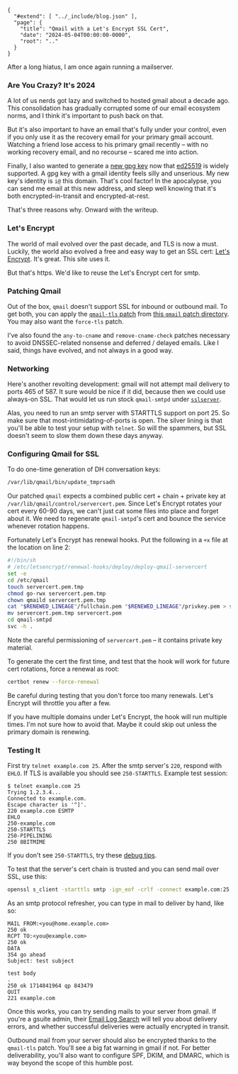
    {
      "#extend": [ "../_include/blog.json" ],
      "page": {
        "title": "Qmail with a Let's Encrypt SSL Cert",
        "date": "2024-05-04T00:00:00-0000",
        "root": ".."
      }
    }


After a long hiatus, I am once again running a mailserver.

### Are You Crazy? It's 2024

A lot of us nerds got lazy and switched to hosted gmail about a decade ago. This consolidation has gradually corrupted some of our email ecosystem norms, and I think it's important to push back on that.

But it's also important to have an email that's fully under your control, even if you only use it as the recovery email for your primary gmail account. Watching a friend lose access to his primary gmail recently – with no working recovery email, and no recourse – scared me into action.

Finally, I also wanted to generate a [new gpg key](/alangrow.asc) now that [ed25519](https://musigma.blog/2021/05/09/gpg-ssh-ed25519.html) is widely supported. A gpg key with a gmail identity feels silly and unserious. My new key's identity is `i@` this domain. That's cool factor! In the apocalypse, you can send me email at this new address, and sleep well knowing that it's both encrypted-in-transit and encrypted-at-rest.

That's three reasons why. Onward with the writeup.

### Let's Encrypt

The world of mail evolved over the past decade, and TLS is now a must. Luckily, the world also evolved a free and easy way to get an SSL cert: [Let's Encrypt](https://letsencrypt.org/). It's great. This site uses it.

But that's https. We'd like to reuse the Let's Encrypt cert for smtp.

### Patching Qmail

Out of the box, `qmail` doesn't support SSL for inbound or outbound mail. To get both, you can apply the [`qmail-tls` patch](https://inoa.net/qmail-tls/) from [this `qmail` patch directory](https://notes.sagredo.eu/en/qmail-notes-185/patching-qmail-82.html). You may also want the `force-tls` patch.

I've also found the `any-to-cname` and `remove-cname-check` patches necessary to avoid DNSSEC-related nonsense and deferred / delayed emails. Like I said, things have evolved, and not always in a good way.

### Networking

Here's another revolting development: gmail will not attempt mail delivery to ports 465 of 587. It sure would be nice if it did, because then we could use always-on SSL. That would let us run stock `qmail-smtpd` under [`sslserver`](https://www.fehcom.de/ipnet/ucspi-ssl.html).

Alas, you need to run an smtp server with STARTTLS support on port 25. So make sure that most-intimidating-of-ports is open. The silver lining is that you'll be able to test your setup with `telnet`. So will the spammers, but SSL doesn't seem to slow them down these days anyway.

### Configuring Qmail for SSL

To do one-time generation of DH conversation keys:

```sh
/var/lib/qmail/bin/update_tmprsadh
```

Our patched `qmail` expects a combined public cert + chain + private key at `/var/lib/qmail/control/servercert.pem`. Since Let's Encrypt rotates your cert every 60-90 days, we can't just cat some files into place and forget about it. We need to regenerate `qmail-smtpd`'s cert and bounce the service whenever rotation happens.

Fortunately Let's Encrypt has renewal hooks. Put the following in a `+x` file at the location on line 2:

```sh
#!/bin/sh
# /etc/letsencrypt/renewal-hooks/deploy/deploy-qmail-servercert 
set -e
cd /etc/qmail
touch servercert.pem.tmp
chmod go-rwx servercert.pem.tmp
chown qmaild servercert.pem.tmp
cat "$RENEWED_LINEAGE"/fullchain.pem "$RENEWED_LINEAGE"/privkey.pem > servercert.pem.tmp
mv servercert.pem.tmp servercert.pem
cd qmail-smtpd
svc -h .
```

Note the careful permissioning of `servercert.pem` – it contains private key material.

To generate the cert the first time, and test that the hook will work for future cert rotations, force a renewal as root:

```sh
certbot renew --force-renewal
```

Be careful during testing that you don't force too many renewals. Let's Encrypt will throttle you after a few.

If you have multiple domains under Let's Encrypt, the hook will run multiple times. I'm not sure how to avoid that. Maybe it could skip out unless the primary domain is renewing.

### Testing It

First try `telnet example.com 25`. After the smtp server's `220`, respond with `EHLO`. If TLS is available you should see `250-STARTTLS`. Example test session:

    $ telnet example.com 25
    Trying 1.2.3.4...
    Connected to example.com.
    Escape character is '^]'.
    220 example.com ESMTP
    EHLO
    250-example.com
    250-STARTTLS
    250-PIPELINING
    250 8BITMIME

If you don't see `250-STARTTLS`, try these [debug tips](https://inoa.net/qmail-tls/debug.html).

To test that the server's cert chain is trusted and you can send mail over SSL, use this:

```sh
openssl s_client -starttls smtp -ign_eof -crlf -connect example.com:25
```

As an smtp protocol refresher, you can type in mail to deliver by hand, like so:

    MAIL FROM:<you@home.example.com>
    250 ok
    RCPT TO:<you@example.com>
    250 ok
    DATA
    354 go ahead
    Subject: test subject

    test body
    .
    250 ok 1714841964 qp 843479
    QUIT
    221 example.com

Once this works, you can try sending mails to your server from gmail. If you're a gsuite admin, their [Email Log Search](https://admin.google.com/ac/emaillogsearch) will tell you about delivery errors, and whether successful deliveries were actually encrypted in transit.

Outbound mail from your server should also be encrypted thanks to the `qmail-tls` patch. You'll see a big fat warning in gmail if not. For better deliverability, you'll also want to configure SPF, DKIM, and DMARC, which is way beyond the scope of this humble post.
